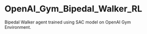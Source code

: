 # OpenAI_Gym_Bipedal_Walker_RL
Bipedal Walker agent trained using SAC model on OpenAI Gym Environment.
